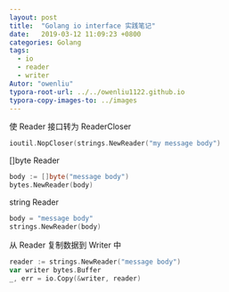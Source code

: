 ```yaml
---
layout: post
title:  "Golang io interface 实践笔记"
date:   2019-03-12 11:09:23 +0800
categories: Golang
tags: 
  - io
  - reader
  - writer
Autor: "owenliu"
typora-root-url: ../../owenliu1122.github.io
typora-copy-images-to: ../images
---
```


使 Reader 接口转为 ReaderCloser

```Go
ioutil.NopCloser(strings.NewReader("my message body")
```

[]byte Reader

```go
body := []byte("message body")
bytes.NewReader(body)
```

string Reader

``` go
body = "message body"
strings.NewReader(body)
```

从 Reader 复制数据到 Writer 中

``` go
reader := strings.NewReader("message body")
var writer bytes.Buffer
_, err = io.Copy(&writer, reader)
```

